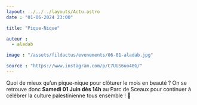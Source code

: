 ```yaml
---
layout: ../../../layouts/Actu.astro
date : "01-06-2024 23:00"

title: "Pique-Nique"

auteur :
  - aladab

image : "/assets/fildactus/evenements/06-01-aladab.jpg"

source : "https://www.instagram.com/p/C7UUS6uo40G/"
---
```


Quoi de mieux qu’un pique-nique pour clôturer le mois en beauté ? On se retrouve donc __Samedi 01 Juin dès 14h__ au Parc de Sceaux pour continuer à célébrer la culture palestinienne tous ensemble ! 🍉
